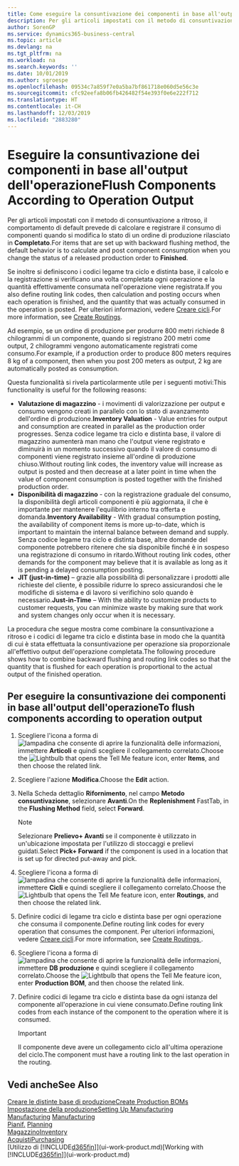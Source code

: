```yaml
---
title: Come eseguire la consuntivazione dei componenti in base all'output dell'operazione | Microsoft Docs
description: Per gli articoli impostati con il metodo di consuntivazione a ritroso, il comportamento di default prevede di calcolare e registrare il consumo di componenti quando si modifica lo stato di un ordine di produzione rilasciato in **Completato**. Per ulteriori informazioni, vedere Metodo consuntivazione.
author: SorenGP
ms.service: dynamics365-business-central
ms.topic: article
ms.devlang: na
ms.tgt_pltfrm: na
ms.workload: na
ms.search.keywords: ''
ms.date: 10/01/2019
ms.author: sgroespe
ms.openlocfilehash: 09534c7a859f7e0a5ba7bf861718e060d5e56c3e
ms.sourcegitcommit: cfc92eefa8b06fb426482f54e393f0e6e222f712
ms.translationtype: HT
ms.contentlocale: it-CH
ms.lasthandoff: 12/03/2019
ms.locfileid: "2883280"
---
```

# <a name="flush-components-according-to-operation-output"></a><span data-ttu-id="050eb-104">Eseguire la consuntivazione dei componenti in base all'output dell'operazione</span><span class="sxs-lookup"><span data-stu-id="050eb-104">Flush Components According to Operation Output</span></span>
<span data-ttu-id="050eb-105">Per gli articoli impostati con il metodo di consuntivazione a ritroso, il comportamento di default prevede di calcolare e registrare il consumo di componenti quando si modifica lo stato di un ordine di produzione rilasciato in **Completato**.</span><span class="sxs-lookup"><span data-stu-id="050eb-105">For items that are set up with backward flushing method, the default behavior is to calculate and post component consumption when you change the status of a released production order to **Finished**.</span></span>  

<span data-ttu-id="050eb-106">Se inoltre si definiscono i codici legame tra ciclo e distinta base, il calcolo e la registrazione si verificano una volta completata ogni operazione e la quantità effettivamente consumata nell'operazione viene registrata.</span><span class="sxs-lookup"><span data-stu-id="050eb-106">If you also define routing link codes, then calculation and posting occurs when each operation is finished, and the quantity that was actually consumed in the operation is posted.</span></span> <span data-ttu-id="050eb-107">Per ulteriori informazioni, vedere [Creare cicli](production-how-to-create-routings.md).</span><span class="sxs-lookup"><span data-stu-id="050eb-107">For more information, see [Create Routings](production-how-to-create-routings.md).</span></span>  

<span data-ttu-id="050eb-108">Ad esempio, se un ordine di produzione per produrre 800 metri richiede 8 chilogrammi di un componente, quando si registrano 200 metri come output, 2 chilogrammi vengono automaticamente registrati come consumo.</span><span class="sxs-lookup"><span data-stu-id="050eb-108">For example, if a production order to produce 800 meters requires 8 kg of a component, then when you post 200 meters as output, 2 kg are automatically posted as consumption.</span></span>  

<span data-ttu-id="050eb-109">Questa funzionalità si rivela particolarmente utile per i seguenti motivi:</span><span class="sxs-lookup"><span data-stu-id="050eb-109">This functionality is useful for the following reasons:</span></span>  

-   <span data-ttu-id="050eb-110">**Valutazione di magazzino** - i movimenti di valorizzazione per output e consumo vengono creati in parallelo con lo stato di avanzamento dell'ordine di produzione.</span><span class="sxs-lookup"><span data-stu-id="050eb-110">**Inventory Valuation** - Value entries for output and consumption are created in parallel as the production order progresses.</span></span> <span data-ttu-id="050eb-111">Senza codice legame tra ciclo e distinta base, il valore di magazzino aumenterà man mano che l'output viene registrato e diminuirà in un momento successivo quando il valore di consumo di componenti viene registrato insieme all'ordine di produzione chiuso.</span><span class="sxs-lookup"><span data-stu-id="050eb-111">Without routing link codes, the inventory value will increase as output is posted and then decrease at a later point in time when the value of component consumption is posted together with the finished production order.</span></span>  
-   <span data-ttu-id="050eb-112">**Disponibilità di magazzino** - con la registrazione graduale del consumo, la disponibilità degli articoli componenti è più aggiornata, il che è importante per mantenere l'equilibrio interno tra offerta e domanda.</span><span class="sxs-lookup"><span data-stu-id="050eb-112">**Inventory Availability** - With gradual consumption posting, the availability of component items is more up-to-date, which is important to maintain the internal balance between demand and supply.</span></span> <span data-ttu-id="050eb-113">Senza codice legame tra ciclo e distinta base, altre domande del componente potrebbero ritenere che sia disponibile finché è in sospeso una registrazione di consumo in ritardo.</span><span class="sxs-lookup"><span data-stu-id="050eb-113">Without routing link codes, other demands for the component may believe that it is available as long as it is pending a delayed consumption posting.</span></span>  
-   <span data-ttu-id="050eb-114">**JIT (just-in-time)** – grazie alla possibilità di personalizzare i prodotti alle richieste del cliente, è possibile ridurre lo spreco assicurandosi che le modifiche di sistema e di lavoro si verifichino solo quando è necessario.</span><span class="sxs-lookup"><span data-stu-id="050eb-114">**Just-in-Time** – With the ability to customize products to customer requests, you can minimize waste by making sure that work and system changes only occur when it is necessary.</span></span>  

<span data-ttu-id="050eb-115">La procedura che segue mostra come combinare la consuntivazione a ritroso e i codici di legame tra ciclo e distinta base in modo che la quantità di cui è stata effettuata la consuntivazione per operazione sia proporzionale all'effettivo output dell'operazione completata.</span><span class="sxs-lookup"><span data-stu-id="050eb-115">The following procedure shows how to combine backward flushing and routing link codes so that the quantity that is flushed for each operation is proportional to the actual output of the finished operation.</span></span>  

## <a name="to-flush-components-according-to-operation-output"></a><span data-ttu-id="050eb-116">Per eseguire la consuntivazione dei componenti in base all'output dell'operazione</span><span class="sxs-lookup"><span data-stu-id="050eb-116">To flush components according to operation output</span></span>  
1.  <span data-ttu-id="050eb-117">Scegliere l'icona a forma di ![lampadina che consente di aprire la funzionalità delle informazioni](media/ui-search/search_small.png "Informazioni sull'operazione che si desidera eseguire"), immettere **Articoli** e quindi scegliere il collegamento correlato.</span><span class="sxs-lookup"><span data-stu-id="050eb-117">Choose the ![Lightbulb that opens the Tell Me feature](media/ui-search/search_small.png "Tell me what you want to do") icon, enter **Items**, and then choose the related link.</span></span>  
2.  <span data-ttu-id="050eb-118">Scegliere l'azione **Modifica**.</span><span class="sxs-lookup"><span data-stu-id="050eb-118">Choose the **Edit** action.</span></span>  
3.  <span data-ttu-id="050eb-119">Nella Scheda dettaglio **Rifornimento**, nel campo **Metodo consuntivazione**, selezionare **Avanti**.</span><span class="sxs-lookup"><span data-stu-id="050eb-119">On the **Replenishment** FastTab, in the **Flushing Method** field, select **Forward**.</span></span>  

    > [!NOTE]  
    >  <span data-ttu-id="050eb-120">Selezionare **Prelievo+ Avanti** se il componente è utilizzato in un'ubicazione impostata per l'utilizzo di stoccaggi e prelievi guidati.</span><span class="sxs-lookup"><span data-stu-id="050eb-120">Select **Pick+ Forward** if the component is used in a location that is set up for directed put-away and pick.</span></span>  

4.  <span data-ttu-id="050eb-121">Scegliere l'icona a forma di ![lampadina che consente di aprire la funzionalità delle informazioni](media/ui-search/search_small.png "Informazioni sull'operazione che si desidera eseguire"), immettere **Cicli** e quindi scegliere il collegamento correlato.</span><span class="sxs-lookup"><span data-stu-id="050eb-121">Choose the ![Lightbulb that opens the Tell Me feature](media/ui-search/search_small.png "Tell me what you want to do") icon, enter **Routings**, and then choose the related link.</span></span>  
5.  <span data-ttu-id="050eb-122">Definire codici di legame tra ciclo e distinta base per ogni operazione che consuma il componente.</span><span class="sxs-lookup"><span data-stu-id="050eb-122">Define routing link codes for every operation that consumes the component.</span></span> <span data-ttu-id="050eb-123">Per ulteriori informazioni, vedere [Creare cicli](production-how-to-create-routings.md).</span><span class="sxs-lookup"><span data-stu-id="050eb-123">For more information, see [Create Routings ](production-how-to-create-routings.md).</span></span>  
6.  <span data-ttu-id="050eb-124">Scegliere l'icona a forma di ![lampadina che consente di aprire la funzionalità delle informazioni](media/ui-search/search_small.png "Informazioni sull'operazione che si desidera eseguire"), immettere **DB produzione** e quindi scegliere il collegamento correlato.</span><span class="sxs-lookup"><span data-stu-id="050eb-124">Choose the ![Lightbulb that opens the Tell Me feature](media/ui-search/search_small.png "Tell me what you want to do") icon, enter **Production BOM**, and then choose the related link.</span></span>  
7.  <span data-ttu-id="050eb-125">Definire codici di legame tra ciclo e distinta base da ogni istanza del componente all'operazione in cui viene consumato.</span><span class="sxs-lookup"><span data-stu-id="050eb-125">Define routing link codes from each instance of the component to the operation where it is consumed.</span></span>

    > [!IMPORTANT]  
    >  <span data-ttu-id="050eb-126">Il componente deve avere un collegamento ciclo all'ultima operazione del ciclo.</span><span class="sxs-lookup"><span data-stu-id="050eb-126">The component must have a routing link to the last operation in the routing.</span></span>  

## <a name="see-also"></a><span data-ttu-id="050eb-127">Vedi anche</span><span class="sxs-lookup"><span data-stu-id="050eb-127">See Also</span></span>  
[<span data-ttu-id="050eb-128">Creare le distinte base di produzione</span><span class="sxs-lookup"><span data-stu-id="050eb-128">Create Production BOMs</span></span>](production-how-to-create-production-boms.md)  
[<span data-ttu-id="050eb-129">Impostazione della produzione</span><span class="sxs-lookup"><span data-stu-id="050eb-129">Setting Up Manufacturing</span></span>](production-configure-production-processes.md)  
<span data-ttu-id="050eb-130">[Manufacturing](production-manage-manufacturing.md)  </span><span class="sxs-lookup"><span data-stu-id="050eb-130">[Manufacturing](production-manage-manufacturing.md)  </span></span>  
<span data-ttu-id="050eb-131">[Pianif.](production-planning.md) </span><span class="sxs-lookup"><span data-stu-id="050eb-131">[Planning](production-planning.md) </span></span>  
[<span data-ttu-id="050eb-132">Magazzino</span><span class="sxs-lookup"><span data-stu-id="050eb-132">Inventory</span></span>](inventory-manage-inventory.md)  
[<span data-ttu-id="050eb-133">Acquisti</span><span class="sxs-lookup"><span data-stu-id="050eb-133">Purchasing</span></span>](purchasing-manage-purchasing.md)  
<span data-ttu-id="050eb-134">[Utilizzo di [!INCLUDE[d365fin](includes/d365fin_md.md)]](ui-work-product.md)</span><span class="sxs-lookup"><span data-stu-id="050eb-134">[Working with [!INCLUDE[d365fin](includes/d365fin_md.md)]](ui-work-product.md)</span></span>
